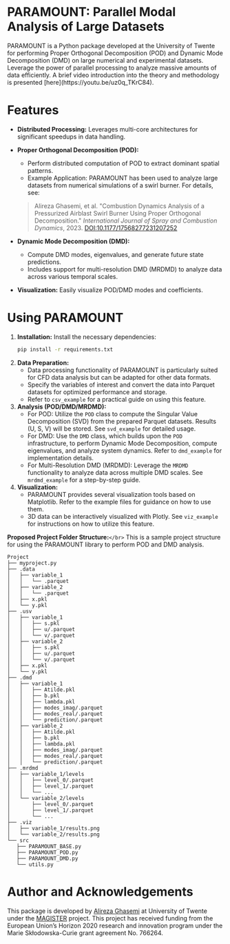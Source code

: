 <h1 align="left">
    <div>
    PARAMOUNT: Parallel Modal Analysis of Large Datasets
</h1>

<p align="left">
PARAMOUNT is a Python package developed at the University of Twente for performing Proper Orthogonal Decomposition (POD) and Dynamic Mode Decomposition (DMD) on large numerical and experimental datasets. Leverage the power of parallel processing to analyze massive amounts of data efficiently. A brief video introduction into the theory and methodology is presented [here](https://youtu.be/uz0q_TKrC84).
</p>

# Features

- **Distributed Processing:** Leverages multi-core architectures for significant speedups in data handling.
- **Proper Orthogonal Decomposition (POD):**

  - Perform distributed computation of POD to extract dominant spatial patterns.
  - Example Application: PARAMOUNT has been used to analyze large datasets from numerical simulations of a swirl burner. For details, see:

  > Alireza Ghasemi, et al. "Combustion Dynamics Analysis of a Pressurized Airblast Swirl Burner Using Proper Orthogonal Decomposition." *International Journal of Spray and Combustion Dynamics*, 2023. [DOI:10.1177/17568277231207252](http://journals.sagepub.com/doi/10.1177/17568277231207252)
  >
- **Dynamic Mode Decomposition (DMD):**

  - Compute DMD modes, eigenvalues, and generate future state predictions.
  - Includes support for multi-resolution DMD (MRDMD) to analyze data across various temporal scales.
- **Visualization:** Easily visualize POD/DMD modes and coefficients.

# Using PARAMOUNT

1. **Installation:** Install the necessary dependencies:
   ```bash
   pip install -r requirements.txt
   ```
2. **Data Preparation:**
   - Data processing functionality of PARAMOUNT is particularly suited for CFD data analysis but can be adapted for other data formats.
   - Specify the variables of interest and convert the data into Parquet datasets for optimized performance and storage.
   - Refer to `csv_example` for a practical guide on using this feature.
3. **Analysis (POD/DMD/MRDMD):**
   - For POD: Utilize the `POD` class to compute the Singular Value Decomposition (SVD) from the prepared Parquet datasets. Results (U, S, V) will be stored. See `svd_example` for detailed usage.
   - For DMD: Use the `DMD` class, which builds upon the `POD` infrastructure, to perform Dynamic Mode Decomposition, compute eigenvalues, and analyze system dynamics. Refer to `dmd_example` for implementation details.
   - For Multi-Resolution DMD (MRDMD): Leverage the `MRDMD` functionality to analyze data across multiple DMD scales. See `mrdmd_example` for a step-by-step guide.
4. **Visualization:**
   - PARAMOUNT provides several visualization tools based on Matplotlib. Refer to the example files for guidance on how to use them.
   - 3D data can be interactively visualized with Plotly. See `viz_example` for instructions on how to utilize this feature.

**Proposed Project Folder Structure:**`</br>`
This is a sample project structure for using the PARAMOUNT library to perform POD and DMD analysis.

```
Project
├── myproject.py
├── .data
│   ├── variable_1
│   │   └── .parquet
│   ├── variable_2
│   │   └── .parquet
│   ├── x.pkl
│   └── y.pkl
├── .usv
│   ├── variable_1
│   │   ├── s.pkl
│   │   ├── u/.parquet
│   │   └── v/.parquet
│   ├── variable_2
│   │   ├── s.pkl
│   │   ├── u/.parquet
│   │   └── v/.parquet
│   ├── x.pkl
│   └── y.pkl
├── .dmd
│   ├── variable_1
│   │   ├── Atilde.pkl
│   │   ├── b.pkl
│   │   ├── lambda.pkl
│   │   ├── modes_imag/.parquet
│   │   ├── modes_real/.parquet
│   │   └── prediction/.parquet
│   ├── variable_2
│   │   ├── Atilde.pkl
│   │   ├── b.pkl
│   │   ├── lambda.pkl
│   │   ├── modes_imag/.parquet
│   │   ├── modes_real/.parquet
│   │   └── prediction/.parquet
├── .mrdmd
│   ├── variable_1/levels
│   │   ├── level_0/.parquet
│   │   ├── level_1/.parquet
│   │   └── ...
│   └── variable_2/levels
│       ├── level_0/.parquet
│       ├── level_1/.parquet
│       └── ...
├── .viz
│   ├── variable_1/results.png
│   └── variable_2/results.png
└── src
   ├── PARAMOUNT_BASE.py
   ├── PARAMOUNT_POD.py
   ├── PARAMOUNT_DMD.py
   └── utils.py
```

# Author and Acknowledgements

This package is developed by [Alireza Ghasemi](https://www.linkedin.com/in/alirezaaghasemi/) at University of Twente under the [MAGISTER](https://www.magister-itn.eu/) project. This project has received funding from the European Union’s Horizon 2020 research and innovation program under the Marie Skłodowska-Curie grant agreement No. 766264.
